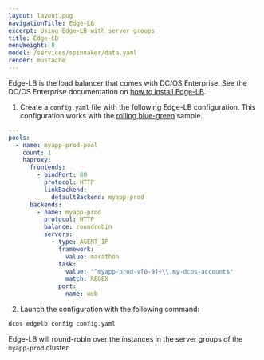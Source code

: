 ```yaml
---
layout: layout.pug
navigationTitle: Edge-LB
excerpt: Using Edge-LB with server groups
title: Edge-LB
menuWeight: 8
model: /services/spinnaker/data.yaml
render: mustache
---
```


Edge-LB is the load balancer that comes with DC/OS Enterprise. See the DC/OS Enterprise documentation on [how to install Edge-LB](/services/edge-lb/1.2/installing/).

1. Create a `config.yaml` file with the following Edge-LB configuration. This configuration works with the [rolling blue-green](/services/spinnaker/0.3.1-1.9.2/quick-start-guide/pipelines/#creating-a-rolling-blue-green-pipeline) sample.

```yaml
---
pools:
  - name: myapp-prod-pool
    count: 1
    haproxy:
      frontends:
        - bindPort: 80
          protocol: HTTP
          linkBackend:
            defaultBackend: myapp-prod
      backends:
        - name: myapp-prod
          protocol: HTTP
          balance: roundrobin
          servers:
            - type: AGENT_IP
              framework:
                value: marathon
              task:
                value: "^myapp-prod-v[0-9]+\\.my-dcos-account$"
                match: REGEX
              port:
                name: web
```
2. Launch the configuration with the following command:

```bash
dcos edgelb config config.yaml
```

Edge-LB will round-robin over the instances in the server groups of the `myapp-prod` cluster.
